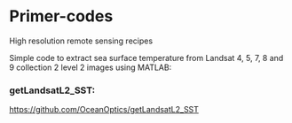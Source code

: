 # Primer-codes
High resolution remote sensing recipes


Simple code to extract sea surface temperature from Landsat 4, 5, 7, 8 and 9 collection 2 level 2 images using MATLAB:
### getLandsatL2_SST:
https://github.com/OceanOptics/getLandsatL2_SST
